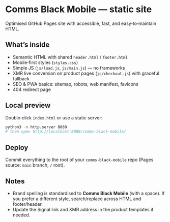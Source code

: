 # Comms Black Mobile — static site

Optimised GitHub Pages site with accessible, fast, and easy‑to‑maintain HTML.

## What’s inside
- Semantic HTML with shared `header.html` / `footer.html`
- Mobile‑first styles (`styles.css`)
- Simple JS (`js/load.js`, `js/main.js`) — no frameworks
- XMR live conversion on product pages (`js/checkout.js`) with graceful fallback
- SEO & PWA basics: sitemap, robots, web manifest, favicons
- 404 redirect page

## Local preview
Double‑click `index.html` or use a static server:

```bash
python3 -m http.server 8080
# then open http://localhost:8080/comms-black-mobile/
```

## Deploy
Commit everything to the root of your `comms-black-mobile` repo (Pages source: `main` branch, `/` root).

## Notes
- Brand spelling is standardised to **Comms Black Mobile** (with a space). If you prefer a different style, search/replace across HTML and footer/header.
- Update the Signal link and XMR address in the product templates if needed.
